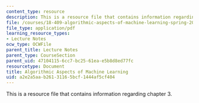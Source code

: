 ```yaml
---
content_type: resource
description: This is a resource file that contains information regarding chapter 3.
file: /courses/18-409-algorithmic-aspects-of-machine-learning-spring-2015/a2e2a5aab26131165bcf1444af5cf404_MIT18_409S15_chapp3.pdf
file_type: application/pdf
learning_resource_types:
- Lecture Notes
ocw_type: OCWFile
parent_title: Lecture Notes
parent_type: CourseSection
parent_uid: 47104115-6cc7-bc25-61ea-e5b8d8ed77fc
resourcetype: Document
title: Algorithmic Aspects of Machine Learning
uid: a2e2a5aa-b261-3116-5bcf-1444af5cf404
---
```

This is a resource file that contains information regarding chapter 3.

